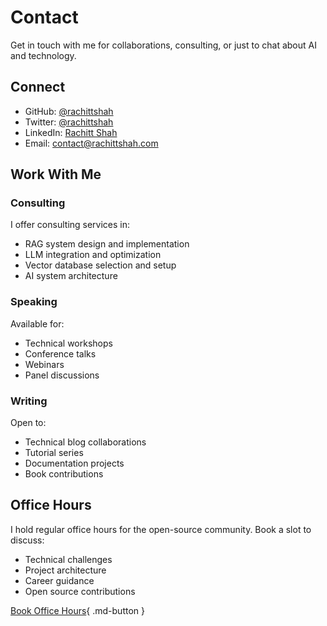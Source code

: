 # Contact

Get in touch with me for collaborations, consulting, or just to chat about AI and technology.

## Connect

- GitHub: [@rachittshah](https://github.com/rachittshah)
- Twitter: [@rachittshah](https://twitter.com/rachittshah)
- LinkedIn: [Rachitt Shah](https://www.linkedin.com/in/rachittshah)
- Email: [contact@rachittshah.com](mailto:contact@rachittshah.com)

## Work With Me

### Consulting
I offer consulting services in:
- RAG system design and implementation
- LLM integration and optimization
- Vector database selection and setup
- AI system architecture

### Speaking
Available for:
- Technical workshops
- Conference talks
- Webinars
- Panel discussions

### Writing
Open to:
- Technical blog collaborations
- Tutorial series
- Documentation projects
- Book contributions

## Office Hours

I hold regular office hours for the open-source community. Book a slot to discuss:
- Technical challenges
- Project architecture
- Career guidance
- Open source contributions

[Book Office Hours](https://calendly.com/rachitt01/intro-call){ .md-button } 